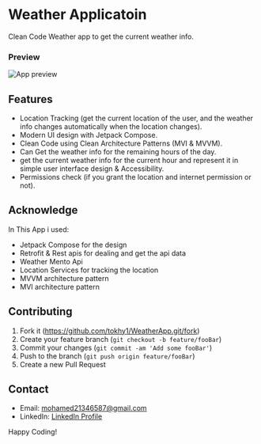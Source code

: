 # Weather Applicatoin

Clean Code Weather app to get the current weather info.


### Preview

![App preview](https://github.com/tokhy1/WeatherApp/assets/140895791/11582672-1e6b-45a6-9d61-fef320849e2a)



## Features

- Location Tracking (get the current location of the user, and the weather info changes automatically when the location changes).
- Modern UI design with Jetpack Compose.
- Clean Code using Clean Architecture Patterns (MVI & MVVM).
- Can Get the weather info for the remaining hours of the day.
- get the current weather info for the current hour and represent it in simple user interface design & Accessibility.
- Permissions check (if you grant the location and internet permission or not).





## Acknowledge

In This App i used:
- Jetpack Compose for the design
- Retrofit & Rest apis for dealing and get the api data
- Weather Mento Api
- Location Services for tracking the location
- MVVM architecture pattern
- MVI architecture pattern




## Contributing

1. Fork it (<https://github.com/tokhy1/WeatherApp.git/fork>)
2. Create your feature branch (`git checkout -b feature/fooBar`)
3. Commit your changes (`git commit -am 'Add some fooBar'`)
4. Push to the branch (`git push origin feature/fooBar`)
5. Create a new Pull Request


## Contact 
- Email: <mohamed21346587@gmail.com>
- LinkedIn: [LinkedIn Profile](https://www.linkedin.com/in/mohamed-ashraf-abd-elmoneam-409538246?lipi=urn%3Ali%3Apage%3Ad_flagship3_profile_view_base_contact_details%3BgLq%2BPh0QQX62Mwzt3ozQGQ%3D%3D)


Happy Coding!
